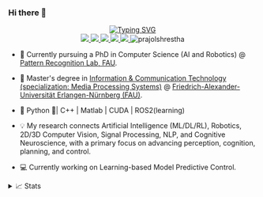 ### Hi there 👋


<p align="center">
<a href="https://github.com/prajolshrestha">
    <img src="https://readme-typing-svg.demolab.com?font=Georgia&size=18&duration=2500&pause=100&multiline=true&width=550&height=120&lines=PRAJOL+SHRESTHA+%7C+Research+Engineer;Computer+Vision+%7C+Learning+based+Model+Predictive+Control;Planning+and+Control+%7C+Deep+Learning+%7C+Cognitive+Neuroscience;Multimodel+Signal+Processing" alt="Typing SVG" />
</a>

<br>
<a href="https://www.linkedin.com/in/prajolshresthaa/">
    <img src="https://img.shields.io/badge/-Linkedin-blue?style=flat-square&logo=linkedin">
</a>
<a href="mailto:prajolstha9@gmail.com">
    <img src="https://img.shields.io/badge/-Email-red?style=flat-square&logo=gmail&logoColor=white">
</a>
<a href="https://pypi.org/user/prajolshrestha/">
    <img src="https://img.shields.io/badge/PyPi-blue?style=flat-square&logo=pypi&logoColor=white">
</a>    
<a href="https://prajolshrestha.github.io/">
    <img src="https://img.shields.io/badge/Website-green?style=flat-square&logo=pypi&logoColor=white">
</a>   
<a href="https://huggingface.co/prajolshrestha/">
    <img src="https://img.shields.io/badge/HuggingFace-yellow?style=flat-square&logo=pypi&logoColor=white">
</a>   
<a align="left"> <img src="https://komarev.com/ghpvc/?username=prajolshrestha&label=Profile%20views&color=0e75b6&style=flat" alt="prajolshrestha" /> </a>

</br>
</p>

* 📖 Currently pursuing a PhD in Computer Science (AI and Robotics) @ [Pattern Recognition Lab, FAU](https://lme.tf.fau.de/).

* 📖 Master's degree in [Information & Communication Technology (specialization: Media Processing Systems)](https://www.iuk.studium.fau.de/studierende/studienablauf-master/) @ [Friedrich-Alexander-Universität Erlangen-Nürnberg (FAU)](https://www.iuk.studium.fau.eu/). 

* 📖 Python 🐍| C++ | Matlab | CUDA | ROS2(learning)

* 💡 My research connects Artificial Intelligence (ML/DL/RL), Robotics, 2D/3D Computer Vision, Signal Processing, NLP, and Cognitive Neuroscience, with a primary focus on advancing perception, cognition, planning, and control.

* 💻 Currently working on Learning-based Model Predictive Control.



<details>
<summary>📈 Stats</summary>
<br>
My Github Stats

![](http://github-profile-summary-cards.vercel.app/api/cards/profile-details?username=prajolshrestha&theme=dracula) 

![](http://github-profile-summary-cards.vercel.app/api/cards/repos-per-language?username=prajolshrestha&theme=dracula) 
![](http://github-profile-summary-cards.vercel.app/api/cards/most-commit-language?username=prajolshrestha&theme=dracula)


<br>
Currently Coding & Listening to:

[![spotify-github-profile](https://spotify-github-profile.vercel.app/api/view?uid=31rqpwjrf2llmeuvvhoytdw6safe&cover_image=true&theme=novatorem&show_offline=true&background_color=121212&interchange=false&bar_color=53b14f&bar_color_cover=false)](https://spotify-github-profile.vercel.app/api/view?uid=31rqpwjrf2llmeuvvhoytdw6safe&redirect=true)
</details>
